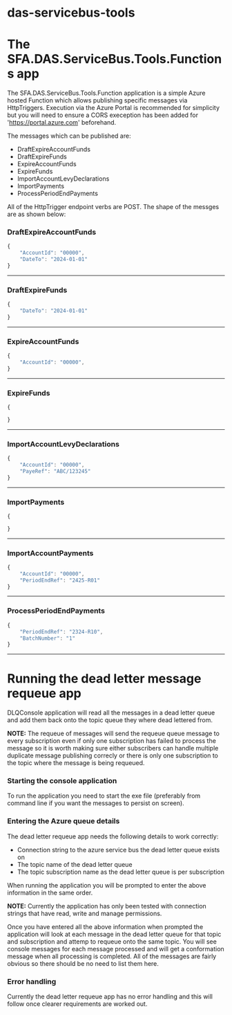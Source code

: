# das-servicebus-tools

# The SFA.DAS.ServiceBus.Tools.Functions app

The SFA.DAS.ServiceBus.Tools.Function application is a simple Azure hosted Function which allows publishing specific messages via HttpTriggers. Execution via the Azure Portal is recommended for simplicity but you will need to ensure a CORS exeception has been added for 'https://portal.azure.com' beforehand.

The messages which can be published are:

* DraftExpireAccountFunds
* DraftExpireFunds
* ExpireAccountFunds
* ExpireFunds
* ImportAccountLevyDeclarations
* ImportPayments
* ProcessPeriodEndPayments

All of the HttpTrigger endpoint verbs are POST. The shape of the messges are as shown below:

### DraftExpireAccountFunds

```javascript
{
    "AccountId": "00000",
    "DateTo": "2024-01-01"
}
```
---
### DraftExpireFunds

```javascript
{
    "DateTo": "2024-01-01"
}
```
---
### ExpireAccountFunds

```javascript
{
    "AccountId": "00000",
}
```
---
### ExpireFunds
```javascript
{ 

}
```
---
### ImportAccountLevyDeclarations

```javascript
{
    "AccountId": "00000",
    "PayeRef": "ABC/123245"
}
```
---
### ImportPayments
```javascript
{

}
```
---
### ImportAccountPayments

```javascript
{
    "AccountId": "00000",
    "PeriodEndRef": "2425-R01"
}
```
---
### ProcessPeriodEndPayments

```javascript
{
    "PeriodEndRef": "2324-R10",
    "BatchNumber": "1"
}
```

---



# Running the dead letter message requeue app

DLQConsole application will read all the messages in a dead letter queue and add them back onto the topic queue they where dead lettered from. 

__NOTE:__ The requeue of messages will send the requeue queue message to every subscription even if only one subscription has failed to process the message so it is worth making sure either subscribers can handle multiple duplicate message publishing correcly or there is only one subscription to the topic where the message is being requeued.

### Starting the console application
To run the application you need to start the exe file (preferably from command line if you want the messages to persist on screen).

### Entering the Azure queue details
The dead letter requeue app needs the following details to work correctly:

- Connection string to the azure service bus the dead letter queue exists on
- The topic name of the dead letter queue
- The topic subscription name as the dead letter queue is per subscription

When running the application you will be prompted to enter the above information in the same order.

__NOTE:__ Currently the application has only been tested with connection strings that have read, write and manage permissions.

Once you have entered all the above information when prompted the application will look at each message in the dead letter queue for that topic and subscription and attemp to requeue onto the same topic. You will see console messages for each message processed and will get a conformation message when all processing is completed. All of the messages are fairly obvious so there should be no need to list them here.

### Error handling

Currently the dead letter requeue app has no error handling and this will follow once clearer requirements are worked out. 


